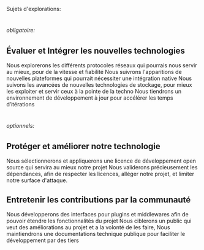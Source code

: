 Sujets d'explorations:

# <h6> *obligatoire:* </h6>

## Évaluer et Intégrer les nouvelles technologies
Nous explorerons les différents protocoles  réseaux qui pourrais nous servir au mieux, pour de la vitesse et fiabilité
Nous suivrons l'apparitions de nouvelles plateformes qui pourrait nécessiter une intégration native
Nous suivons les avancées de nouvelles technologies de stockage, pour mieux les exploiter et servir ceux à la pointe de la techno
Nous tiendrons un environnement de développement à jour pour accélérer les temps d’itérations

# <h6> *optionnels:* </h6>
## Protéger et améliorer notre technologie
Nous sélectionnerons et appliquerons une licence de développement open source qui servira au mieux notre projet
Nous validerons précieusement les dépendances, afin de respecter les licences, alléger notre projet, et limiter notre surface d'attaque.

## Entretenir les contributions par la communauté
Nous développerons des interfaces pour plugins et middlewares afin de pouvoir étendre les fonctionnalités du projet
Nous ciblerons un public qui veut des améliorations au projet et a la volonté de les faire,
Nous maintiendrons une documentations technique publique pour faciliter le développement par des tiers
